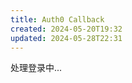 ```yaml
---
title: Auth0 Callback
created: 2024-05-20T19:32
updated: 2024-05-28T22:31
---
```


<script setup>
import { onMounted } from 'vue';
import { initAuth0 } from './.vitepress/theme/utils/auth/auth.js';

onMounted(async () => {
  const auth0 = await initAuth0();
  if (window.location.search.includes('code=')) {
    try {
      await auth0.handleRedirectCallback();
      // 从localStorage中读取用户登录前的页面URL
      const redirectUrl = localStorage.getItem('preLoginRedirect') || window.location.origin;
      console.log(redirectUrl, 'redirectUrl');
      localStorage.removeItem('preLoginRedirect'); // 清除已使用的重定向URL
      // 重定向回用户登录前的页面
      window.location.replace(redirectUrl);
    } catch (e) {
      console.error(e);
    }
  }
});
</script>

<div class="text-center">
  <p class="text-xl font-semibold text-gray-700">处理登录中...</p>
</div>
